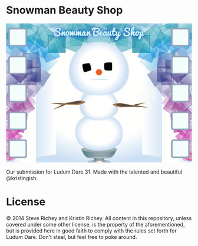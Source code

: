 # Snowman Beauty Shop

![](./screenshot.png)

Our submission for Ludum Dare 31. Made with the talented and beautiful @kristingish.

# License

&copy; 2014 Steve Richey and Kristin Richey. All content in this repository, unless covered under some other license, is the property of the aforementioned, but is provided here in good faith to comply with the rules set forth for Ludum Dare. Don't steal, but feel free to poke around.